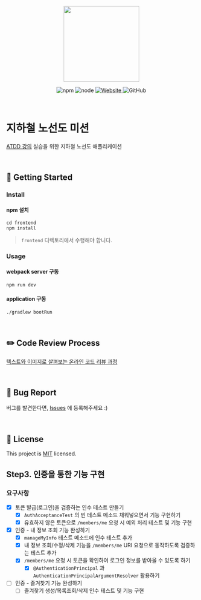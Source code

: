 <p align="center">
    <img width="200px;" src="https://raw.githubusercontent.com/woowacourse/atdd-subway-admin-frontend/master/images/main_logo.png"/>
</p>
<p align="center">
  <img alt="npm" src="https://img.shields.io/badge/npm-6.14.15-blue">
  <img alt="node" src="https://img.shields.io/badge/node-14.18.2-blue">
  <a href="https://edu.nextstep.camp/c/R89PYi5H" alt="nextstep atdd">
    <img alt="Website" src="https://img.shields.io/website?url=https%3A%2F%2Fedu.nextstep.camp%2Fc%2FR89PYi5H">
  </a>
  <img alt="GitHub" src="https://img.shields.io/github/license/next-step/atdd-subway-admin">
</p>

<br>

# 지하철 노선도 미션
[ATDD 강의](https://edu.nextstep.camp/c/R89PYi5H) 실습을 위한 지하철 노선도 애플리케이션

<br>

## 🚀 Getting Started

### Install
#### npm 설치
```
cd frontend
npm install
```
> `frontend` 디렉토리에서 수행해야 합니다.

### Usage
#### webpack server 구동
```
npm run dev
```
#### application 구동
```
./gradlew bootRun
```
<br>

## ✏️ Code Review Process
[텍스트와 이미지로 살펴보는 온라인 코드 리뷰 과정](https://github.com/next-step/nextstep-docs/tree/master/codereview)

<br>

## 🐞 Bug Report

버그를 발견한다면, [Issues](https://github.com/next-step/atdd-subway-service/issues) 에 등록해주세요 :)

<br>

## 📝 License

This project is [MIT](https://github.com/next-step/atdd-subway-service/blob/master/LICENSE.md) licensed.

## Step3. 인증을 통한 기능 구현

### 요구사항

- [x] 토큰 발급(로그인)을 검증하는 인수 테스트 만들기
  - [x] `AuthAcceptanceTest` 의 빈 테스트 메소드 채워넣으면서 기능 구현하기
  - [x] 유효하지 않은 토큰으로 `/members/me` 요청 시 예외 처리 테스트 및 기능 구현
- [x] 인증 - 내 정보 조회 기능 완성하기
  - [x] `manageMyInfo` 테스트 메소드에 인수 테스트 추가
  - [x] 내 정보 조회/수정/삭제 기능을 `/members/me` URI 요청으로 동작하도록 검증하는 테스트 추가
  - [x] `/members/me` 요청 시 토큰을 확인하여 로그인 정보를 받아올 수 있도록 하기
    - [x] `@AuthenticationPrincipal` 과 `AuthenticationPrincipalArgumentResolver` 활용하기
- [ ] 인증 - 즐겨찾기 기능 완성하기
  - [ ] 즐겨찾기 생성/목록조회/삭제 인수 테스트 및 기능 구현
